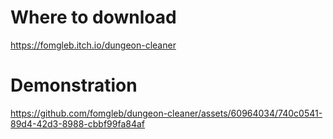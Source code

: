 # Where to download
https://fomgleb.itch.io/dungeon-cleaner

# Demonstration
https://github.com/fomgleb/dungeon-cleaner/assets/60964034/740c0541-89d4-42d3-8988-cbbf99fa84af

